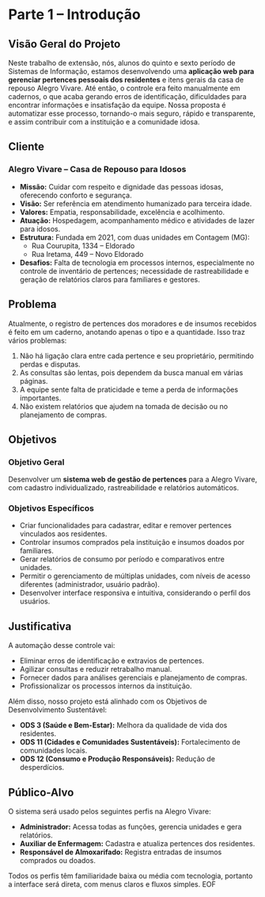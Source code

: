 # Parte 1 – Introdução

## Visão Geral do Projeto

Neste trabalho de extensão, nós, alunos do quinto e sexto período de Sistemas de Informação, estamos desenvolvendo uma **aplicação web para gerenciar pertences pessoais dos residentes** e itens gerais da casa de repouso Alegro Vivare. Até então, o controle era feito manualmente em cadernos, o que acaba gerando erros de identificação, dificuldades para encontrar informações e insatisfação da equipe. Nossa proposta é automatizar esse processo, tornando-o mais seguro, rápido e transparente, e assim contribuir com a instituição e a comunidade idosa.

## Cliente

### Alegro Vivare – Casa de Repouso para Idosos

- **Missão:** Cuidar com respeito e dignidade das pessoas idosas, oferecendo conforto e segurança.  
- **Visão:** Ser referência em atendimento humanizado para terceira idade.  
- **Valores:** Empatia, responsabilidade, excelência e acolhimento.  
- **Atuação:** Hospedagem, acompanhamento médico e atividades de lazer para idosos.  
- **Estrutura:** Fundada em 2021, com duas unidades em Contagem (MG):  
  - Rua Courupita, 1334 – Eldorado  
  - Rua Iretama, 449 – Novo Eldorado  
- **Desafios:** Falta de tecnologia em processos internos, especialmente no controle de inventário de pertences; necessidade de rastreabilidade e geração de relatórios claros para familiares e gestores.

## Problema

Atualmente, o registro de pertences dos moradores e de insumos recebidos é feito em um caderno, anotando apenas o tipo e a quantidade. Isso traz vários problemas:

1. Não há ligação clara entre cada pertence e seu proprietário, permitindo perdas e disputas.  
2. As consultas são lentas, pois dependem da busca manual em várias páginas.  
3. A equipe sente falta de praticidade e teme a perda de informações importantes.  
4. Não existem relatórios que ajudem na tomada de decisão ou no planejamento de compras.

## Objetivos

### Objetivo Geral

Desenvolver um **sistema web de gestão de pertences** para a Alegro Vivare, com cadastro individualizado, rastreabilidade e relatórios automáticos.

### Objetivos Específicos

- Criar funcionalidades para cadastrar, editar e remover pertences vinculados aos residentes.  
- Controlar insumos comprados pela instituição e insumos doados por familiares.  
- Gerar relatórios de consumo por período e comparativos entre unidades.  
- Permitir o gerenciamento de múltiplas unidades, com níveis de acesso diferentes (administrador, usuário padrão).  
- Desenvolver interface responsiva e intuitiva, considerando o perfil dos usuários.

## Justificativa

A automação desse controle vai:

- Eliminar erros de identificação e extravios de pertences.  
- Agilizar consultas e reduzir retrabalho manual.  
- Fornecer dados para análises gerenciais e planejamento de compras.  
- Profissionalizar os processos internos da instituição.

Além disso, nosso projeto está alinhado com os Objetivos de Desenvolvimento Sustentável:

- **ODS 3 (Saúde e Bem-Estar):** Melhora da qualidade de vida dos residentes.  
- **ODS 11 (Cidades e Comunidades Sustentáveis):** Fortalecimento de comunidades locais.  
- **ODS 12 (Consumo e Produção Responsáveis):** Redução de desperdícios.

## Público-Alvo

O sistema será usado pelos seguintes perfis na Alegro Vivare:

- **Administrador:** Acessa todas as funções, gerencia unidades e gera relatórios.  
- **Auxiliar de Enfermagem:** Cadastra e atualiza pertences dos residentes.  
- **Responsável de Almoxarifado:** Registra entradas de insumos comprados ou doados.

Todos os perfis têm familiaridade baixa ou média com tecnologia, portanto a interface será direta, com menus claros e fluxos simples.
EOF
